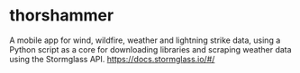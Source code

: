 # thorshammer
A mobile app for wind, wildfire, weather and lightning strike data, using a Python script as a core for downloading libraries and scraping weather data using the Stormglass API. https://docs.stormglass.io/#/
